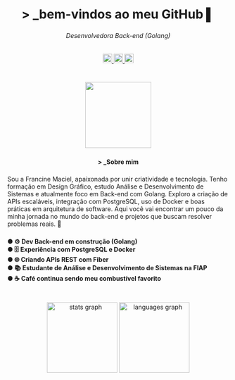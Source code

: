 <h1 align="center">> _bem-vindos ao meu GitHub ▌</h1>

###

<h6 align="center">Desenvolvedora Back-end (Golang)</h6>

###

<div align="center">
  <a href="https://www.linkedin.com/in/francinemaciel/" target="_blank">
    <img src="https://img.shields.io/static/v1?message=LinkedIn&logo=linkedin&label=&color=0077B5&logoColor=white&labelColor=&style=flat" height="21" alt="linkedin logo"  />
  </a>
  <a href="https://www.behance.net/francinemaciel" target="_blank">
    <img src="https://img.shields.io/static/v1?message=Behance&logo=behance&label=&color=1769ff&logoColor=white&labelColor=&style=flat" height="21" alt="behance logo"  />
  </a>
  <a href="mailto:francine_sa@hotmail.com" target="_blank">
    <img src="https://img.shields.io/static/v1?message=Outlook&logo=microsoft-outlook&label=&color=0078D4&logoColor=white&labelColor=&style=flat" height="21" alt="microsoft-outlook logo"  />
  </a>
</div>

###

<br clear="both">

<div align="center">
  <img height="150" src="https://media.giphy.com/media/26ufdipQqU2lhNA4g/giphy.gif" />
</div>

###

<h4 align="center">> _Sobre mim</h4>

###

<p align="left">Sou a Francine Maciel, apaixonada por unir criatividade e tecnologia. Tenho formação em Design Gráfico, estudo Análise e Desenvolvimento de Sistemas e atualmente foco em Back-end com Golang.  
Exploro a criação de APIs escaláveis, integração com PostgreSQL, uso de Docker e boas práticas em arquitetura de software.  
Aqui você vai encontrar um pouco da minha jornada no mundo do back-end e projetos que buscam resolver problemas reais. 🚀</p>

###

<h4 align="left">● ⚙️ Dev Back-end em construção (Golang)<br>● 🗄️ Experiência com PostgreSQL e Docker<br>● 🌐 Criando APIs REST com Fiber<br>● 📚 Estudante de Análise e Desenvolvimento de Sistemas na FIAP<br>● ☕ Café continua sendo meu combustível favorito</h4>

###

<br clear="both">


<div align="center">
  <img src="https://github-readme-stats.vercel.app/api?username=Francinemaaciel&hide_title=false&hide_rank=false&show_icons=true&include_all_commits=true&count_private=true&disable_animations=false&theme=vue-dark&locale=pt-br&hide_border=true&order=1&custom_title=Estat%C3%ADsticas" height="160" alt="stats graph"  />
  <img src="https://github-readme-stats.vercel.app/api/top-langs?username=Francinemaaciel&locale=pt-br&hide_title=false&layout=compact&card_width=320&langs_count=5&theme=vue-dark&hide_border=true&order=2&custom_title=Linguagens" height="160" alt="languages graph"  />
</div>

###
